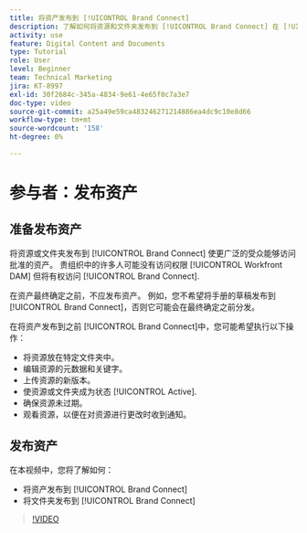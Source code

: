 ```yaml
---
title: 将资产发布到 [!UICONTROL Brand Connect]
description: 了解如何将资源和文件夹发布到 [!UICONTROL Brand Connect] 在 [!UICONTROL Workfront DAM].
activity: use
feature: Digital Content and Documents
type: Tutorial
role: User
level: Beginner
team: Technical Marketing
jira: KT-8997
exl-id: 30f2684c-345a-4834-9e61-4e65f0c7a3e7
doc-type: video
source-git-commit: a25a49e59ca483246271214886ea4dc9c10e8d66
workflow-type: tm+mt
source-wordcount: '158'
ht-degree: 0%

---
```


# 参与者：发布资产

## 准备发布资产

将资源或文件夹发布到 [!UICONTROL Brand Connect] 使更广泛的受众能够访问批准的资产。 贵组织中的许多人可能没有访问权限 [!UICONTROL Workfront DAM] 但将有权访问 [!UICONTROL Brand Connect].

在资产最终确定之前，不应发布资产。 例如，您不希望将手册的草稿发布到 [!UICONTROL Brand Connect]，否则它可能会在最终确定之前分发。

在将资产发布到之前 [!UICONTROL Brand Connect]中，您可能希望执行以下操作：

* 将资源放在特定文件夹中。
* 编辑资源的元数据和关键字。
* 上传资源的新版本。
* 使资源或文件夹成为状态 [!UICONTROL Active].
* 确保资源未过期。
* 观看资源，以便在对资源进行更改时收到通知。

## 发布资产

在本视频中，您将了解如何：

* 将资产发布到 [!UICONTROL Brand Connect]
* 将文件夹发布到 [!UICONTROL Brand Connect]

>[!VIDEO](https://video.tv.adobe.com/v/335257/?quality=12&learn=on)
